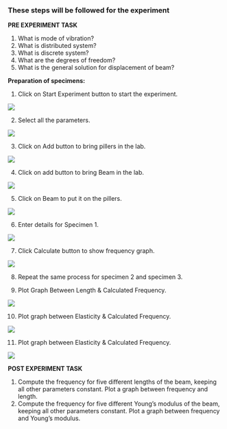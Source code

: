 ### These steps will be followed for the experiment

**PRE EXPERIMENT TASK**

1) What is mode of vibration?<br>
2) What is distributed system?<br>
3) What is discrete system?<br>
4) What are the degrees of freedom?<br>
5) What is the general solution for displacement of beam?<br>


**Preparation of specimens:**

1. Click on Start Experiment button to start the experiment.

<img src="images/pr1.png"/>

2. Select all the parameters.

<img src="images/pr2.png"/>

3. Click on Add button to bring pillers in the lab.

<img src="images/pr3.png"/>

4. Click on add button to bring Beam in the lab.

<img src="images/pr4.png"/> 
 
5. Click on Beam to put it on the pillers.

<img src="images/pr5.png"/> 

6. Enter details for Specimen 1.

<img src="images/pr6.png"/> 

7. Click Calculate button to show frequency graph.

<img src="images/pr7.png"/> 

8. Repeat the same process for specimen 2 and specimen 3.
   
9. Plot Graph Between Length & Calculated Frequency.

<img src="images/pr8.png"/> 

10. Plot graph between Elasticity & Calculated Frequency.

<img src="images/pr9.png"/> 

11. Plot graph between Elasticity & Calculated Frequency.

<img src="images/pr10.png"/> 

**POST EXPERIMENT TASK**

1) Compute the frequency for five different lengths of the beam, keeping
all other parameters constant. Plot a graph between frequency and
length.<br>
2) Compute the frequency for five different Young’s modulus of the beam,
keeping all other parameters constant. Plot a graph between frequency
and Young’s modulus.<br><br>
